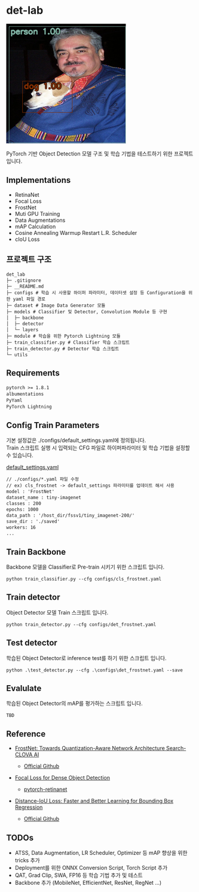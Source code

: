 # det-lab

![example](./docs/inference_result.png)

PyTorch 기반 Object Detection 모델 구조 및 학습 기법을 테스트하기 위한 프로젝트입니다.

## Implementations

- RetinaNet
- Focal Loss
- FrostNet
- Muti GPU Training
- Data Augmentations
- mAP Calculation
- Cosine Annealing Warmup Restart L.R. Scheduler
- cIoU Loss

## 프로젝트 구조

```
det_lab
├─ .gitignore
├─ __README.md
├─ configs # 학습 시 사용할 하이퍼 파라미터, 데이터셋 설정 등 Configuration을 위한 yaml 파일 경로
├─ dataset # Image Data Generator 모듈
├─ models # Classifier 및 Detector, Convolution Module 등 구현
│  ├─ backbone
│  ├─ detector
│  └─ layers
├─ module # 학습을 위한 Pytorch Lightning 모듈
├─ train_classifier.py # Classifier 학습 스크립트
├─ train_detector.py # Detector 학습 스크립트
└─ utils

```

## Requirements

`pytorch >= 1.8.1`  
`albumentations`  
`PyYaml`  
`PyTorch Lightning`

## Config Train Parameters

기본 설정값은 ./configs/default_settings.yaml에 정의됩니다.  
Train 스크립트 실행 시 입력되는 CFG 파일로 하이퍼파라미터 및 학습 기법을 설정할 수 있습니다.

[default_settings.yaml](./configs/default_settings.yaml)

    // ./configs/*.yaml 파일 수정
    // ex) cls_frostnet -> default_settings 파라미터를 업데이트 해서 사용
    model : 'FrostNet'
    dataset_name : tiny-imagenet
    classes : 200
    epochs: 1000
    data_path : '/host_dir/fssv1/tiny_imagenet-200/'
    save_dir : './saved'
    workers: 16
    ...

## Train Backbone

Backbone 모델을 Classifier로 Pre-train 시키기 위한 스크립트 입니다.

    python train_classifier.py --cfg configs/cls_frostnet.yaml

## Train detector

Object Detector 모델 Train 스크립트 입니다.

    python train_detector.py --cfg configs/det_frostnet.yaml

## Test detector

학습된 Object Detector로 inference test를 하기 위한 스크립트 입니다.

    python .\test_detector.py --cfg .\configs\det_frostnet.yaml --save

## Evalulate

학습된 Object Detector의 mAP를 평가하는 스크립트 입니다.

    TBD

## Reference

- [FrostNet: Towards Quantization-Aware Network Architecture Search-CLOVA AI](https://arxiv.org/abs/2006.09679)
  - [Official Github](https://github.com/clovaai/frostnet#pretrained)
- [Focal Loss for Dense Object Detection](https://arxiv.org/abs/1708.02002)

  - [pytorch-retinanet](https://github.com/yhenon/pytorch-retinanet)

- [Distance-IoU Loss: Faster and Better Learning for Bounding Box Regression](https://arxiv.org/pdf/1911.08287.pdf)
  - [Official Github](https://github.com/Zzh-tju/CIoU)

## TODOs

- ATSS, Data Augmentation, LR Scheduler, Optimizer 등 mAP 향상을 위한 tricks 추가
- Deployment를 위한 ONNX Conversion Script, Torch Script 추가
- QAT, Grad Clip, SWA, FP16 등 학습 기법 추가 및 테스트
- Backbone 추가 (MobileNet, EfficientNet, ResNet, RegNet ...)
